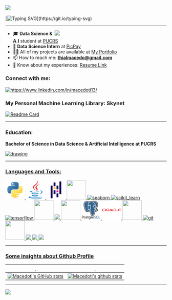 ![](Bottom_up.svg)
 
 [![Typing SVG](https://readme-typing-svg.herokuapp.com?font=Mouse+Memoirs&size=50&pause=20&color=22d933&vCenter=true&width=600&height=70&repeat=true&lines=Hi+there+,+I+am+Thiago;+Welcome+to+My+Profile!;Data+Science+Student+at+PUCRS;Data+Science+Intern+at+PicPay;.)](https://git.io/typing-svg)

---
 
<img src="https://raw.githubusercontent.com/MicaelliMedeiros/micaellimedeiros/master/image/computer-illustration.png" min-width="380px" max-width="400px" width="350px" align="right">

- 🎓 **Data Science & A.I** student at [PUCRS](https://www.pucrs.br/politecnica/curso/ciencia-de-dados/)
- 🔭 **Data Science Intern** at [PicPay](https://picpay.com)                                                      
- 👨‍💻 All of my projects are available at [My Portfolio]()
- 📫 How to reach me: **thialmacedo@gmail.com**
- 📄 Know about my experiences: [Resume Link]()
  
<h3 align="left">Connect with me:</h3>
<p align="left">
<a href="https://linkedin.com/in/macedoti13" target="blank"><img align="center" src="https://raw.githubusercontent.com/rahuldkjain/github-profile-readme-generator/master/src/images/icons/Social/linked-in-alt.svg" alt="https://www.linkedin.com/in/macedoti13/" height="70" width="60" /></a>
</p>

<h3 align="left">My Personal Machine Learning Library: Skynet</h3>


[![Readme Card](https://github-readme-stats.vercel.app/api/pin/?username=macedoti13&repo=skynet&bg_color=00000000)](https://github.com/macedoti13/skynet)


---

### Education:
**Bachelor of Science in Data Science & Artificial Intelligence at PUCRS**



<a href="https://www.pucrs.br"><img src="https://www.pucrs.br/wp-content/themes/pucrs-responsivo/images/pucrs_com_brasao_primario.svg" alt="drawing" height="200" width="500"/>  

---
<h3 align="left">Languages and Tools:</h3>
<p align="left"> 
   <img src="https://raw.githubusercontent.com/devicons/devicon/master/icons/python/python-original.svg" alt="python" width="60" height="60"/>
   <img src="https://raw.githubusercontent.com/devicons/devicon/master/icons/java/java-original.svg" alt="java" width="60" height="60"/>
   <img src="https://raw.githubusercontent.com/devicons/devicon/master/icons/pandas/pandas-original.svg" alt="pandas" width="60" height="60"/>
   <img src="https://seeklogo.com/images/N/numpy-logo-479C24EC79-seeklogo.com.png" width="60" height="60">
   <img src="https://seaborn.pydata.org/_images/logo-mark-lightbg.svg" alt="seaborn" width="60" height="60"/>
   <img src="https://upload.wikimedia.org/wikipedia/commons/0/05/Scikit_learn_logo_small.svg" alt="scikit_learn" width="60" height="60"/>
   <img src="https://www.vectorlogo.zone/logos/tensorflow/tensorflow-icon.svg" alt="tensorflow" width="60" height="60"/> 
   <img src="https://upload.wikimedia.org/wikipedia/commons/thumb/a/ae/Keras_logo.svg/2048px-Keras_logo.svg.png" width="60" height="60"/>
   <img src="https://upload.wikimedia.org/wikipedia/commons/thumb/1/10/PyTorch_logo_icon.svg/1694px-PyTorch_logo_icon.svg.png" widht="60" height="60">
   <img src="https://www.statsmodels.org/devel/_images/statsmodels-logo-v2-no-text.svg" width="60" height="60">
   <img src="https://raw.githubusercontent.com/devicons/devicon/master/icons/postgresql/postgresql-original-wordmark.svg" alt="postgresql" width="60" height="60"/>
   <img src="https://raw.githubusercontent.com/devicons/devicon/master/icons/oracle/oracle-original.svg" alt="oracle" width="60" height="60"/>
   <img src="https://github.com/yurijserrano/Github-Profile-Readme-Logos/blob/master/programming%20languages/go.svg" width="60" height="60">
   <img src="https://www.vectorlogo.zone/logos/git-scm/git-scm-icon.svg" alt="git" width="60" height="60"/> 
   <img src="https://github.com/yurijserrano/Github-Profile-Readme-Logos/blob/master/text%20editors/vscode.svg" width="60" height="60"/>
   <img src="https://upload.wikimedia.org/wikipedia/commons/thumb/f/f3/Apache_Spark_logo.svg/1024px-Apache_Spark_logo.svg.png?20210416091439" widht="60" height="60"> 
   <img src="https://upload.wikimedia.org/wikipedia/commons/thumb/9/93/Amazon_Web_Services_Logo.svg/2560px-Amazon_Web_Services_Logo.svg.png" widht="60" height="60">
   <img src="https://images.crunchbase.com/image/upload/c_lpad,f_auto,q_auto:eco,dpr_1/erkxwhl1gd48xfhe2yld" widht="60" height="60">
 </p>


---   
   
### Some insights about Github Profile
| .                                                                                                                                      | .                                                                                                                         |
|-----------------------------------------------------------------------------------------------------------------------------------------|---------------------------------------------------------------------------------------------------------------------------|
| [![Macedoti's GitHub stats](https://github-readme-stats.vercel.app/api?username=macedoti13&show_icons=true&bg_color=00000000&rank_icon=github&include_all_commits=true)](https://github.com/macedoti/github-readme-stats) | ![Macedoti's github stats](https://github-readme-stats.vercel.app/api/top-langs/?username=macedoti13&show_icons=true&bg_color=00000000&layout=compact) |

---

 ![](Bottom_down.svg)

 
